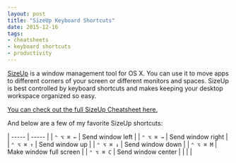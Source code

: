 ```yaml
---
layout: post
title: "SizeUp Keyboard Shortcuts"
date: 2015-12-16
tags:
- cheatsheets
- keyboard shortcuts
- productivity
---
```


[SizeUp](http://www.irradiatedsoftware.com/sizeup/) is a window management tool for OS X. You can use it to move apps to different corners of your screen or different monitors and spaces. SizeUp is best controlled by keyboard shortcuts and makes keeping your desktop workspace organized so easy.

[You can check out the full SizeUp Cheatsheet here.](http://ursooperduper.github.io/cheatsheets/sizeup/)

And below are a few of my favorite SizeUp shortcuts:

| ----- | ----- |
| ```⌃ ⌥ ⌘ ←``` | Send window left |
| ```⌃ ⌥ ⌘ →``` | Send window right |
| ```⌃ ⌥ ⌘ ↑``` | Send window up |
| ```⌃ ⌥ ⌘ ↓``` | Send window down |
| ```⌃ ⌥ ⌘ M``` | Make window full screen |
| ```⌃ ⌥ ⌘ C``` | Send window center |
|  |  |
